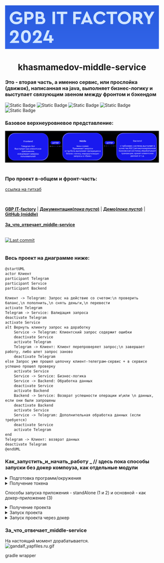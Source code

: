 ![img.png](images/img.png)

<h1 align="center"> khasmamedov-middle-service </h1>

### Это - вторая часть, а именно сервис, или прослойка (движок), написанная на java, выполняет бизнес-логику и выступает связующим звеном между фронтом и бэкендом

![Static Badge](https://img.shields.io/badge/Java%20ver.=17-green)
![Static Badge](https://img.shields.io/badge/Spring-blue)
![Static Badge](https://img.shields.io/badge/Spring%20Boot-darkgreen)
![Static Badge](https://img.shields.io/badge/Tests:Junit%20%2B%20Mockito-red)
![Static Badge](https://img.shields.io/badge/Git-green)

### Базовое верхнеуровневое представление:
![Overall.png](images/Overall.png)
<br/><br/>

### Про проект в-общем и фронт-часть:
[ссылка на гитхаб](https://github.com/gpb-it-factory/khasmamedov-telergam-bot/blob/trunk/README.md)  

  <br/><br/>
  <b><a href="https://gpb.fut.ru/itfactory/backend?utm_source=gpb&utm_medium=expert&utm_campaign=recommend&utm_content=all">GBP IT-factory</a></b> | <b><a href="">Документация(_пока пуста_)</a></b> | <b><a href="">Демо(_пока пуста_)</a></b> | <b><a href="https://github.com/gpb-it-factory/khasmamedov-middle-service">GitHub (middle)</a></b> <br>  
  <b><a href="#За_что_отвечает_middle-service">За_что_отвечает_middle-service</a></b> <br>
  <br/><br/>
  <a target="_blank" href="https://github.com/gpb-it-factory/khasmamedov-telergam-bot"><img src="https://img.shields.io/github/last-commit/gpb-it-factory/khasmamedov-telergam-bot?logo=github&color=609966&logoColor=fff" alt="Last commit"/></a>
  <br/><br/>

### Весь проект на диаграмме ниже: 
```plantuml
@startUML
actor Клиент
participant Telegram
participant Service
participant Backend

Клиент -> Telegram: Запрос на действие со счетом:\n проверить баланс,\n пополнить,\n снять деньги,\n перевести
activate Telegram
Telegram -> Service: Валидация запроса
deactivate Telegram
activate Service
alt Вернуть клиенту запрос на доработку 
    Service -> Telegram: Клиентский запрос содержит ошибки
    deactivate Service
    activate Telegram
    Telegram -> Клиент: Клиент перепроверяет запрос;\n завершает работу, либо шлет запрос заново
    deactivate Telegram
else Запрос уже прошел цепочку клиент-телеграм-сервис + в сервисе успешно прошел проверку
    activate Service
    Service -> Service: Бизнес-логика
    Service -> Backend: Обработка данных
    deactivate Service
    activate Backend 
    Backend -> Service: Возврат успешности операции и\или \n данных, если они были запрошены
    deactivate Backend 
    activate Service
    Service -> Telegram: Дополнительная обработка данных (если требуется)
    deactivate Service
    activate Telegram
end    
Telegram -> Клиент: возврат данных
deactivate Telegram
@endUML
```

### Как_запустить_и_начать_работу _ // здесь пока способы запуски без докер компоуза, как отдельные модули

<details>
  <summary>Подготовка программ/окружения</summary>

Для локальной установки приложения вам понадобятся [Git](https://git-scm.com/), [Java 21](https://axiomjdk.ru/pages/downloads/), [Gradle](https://gradle.org/), [IDEA](https://www.jetbrains.com/idea/download/)
</details>

<details>
  <summary>Получение токена</summary>

Вам нужен токен (действует как пароль), если его еще нет:    
см. [документацию](https://core.telegram.org/bots/tutorial#obtain-your-bot-token)

</details>

Способы запуска приложения - standAlone (1 и 2) и основной - как докер-приложение (3)

<details>
  <summary>Получение проекта</summary>

* Скачать проект с репозитория выше целиком [перейдя по ссылке на гитхаб](https://github.com/gpb-it-factory/khasmamedov-middle-service)    
  ````code -> download zip````    
  Распаковать архив, добавить в среду разработки как новый проект
* Либо, склонировать его      
  ````git@github.com:gpb-it-factory/khasmamedov-middle-service.git````  
  <span title="_в обоих случаях среда разработки сама подтянет gradle и зависимости_">примечание про зависимости</span>

</details>

<details>
  <summary>Запуск проекта</summary>

* Собрать проект в готовый к исполнению файл   
  ````gradle build````  (если есть установленный грэдл)
    + ИЛИ же ````.\gradlew build````  (если Windows и грэдла нет)
    + ИЛИ же ````chmod +x gradlew```` ````./gradlew build```` (если Linux и грэдла нет)
* Запустить его:  
  ````java -jar ./build/libs/khasmamedov-middle-service-0.0.1-SNAPSHOT.jar````  
  <span title="_, где после команды -jar идет путь (полный или относительный) до сборки; обычно это build/libs/_">примечание про пути</span>
* ИЛИ же - запуск проекта "под ключ":  
  ````.\gradlew.bat bootRun```` (Windows)  
  ````./gradlew.bat bootRun```` (Linux)  
  <span title="_ctrl+c, чтобы выйти из приложения в общем виде_  
  в последнем случае (Б), на вопрос:  
  ````Завершить выполнение пакетного файла [Y(да)/N(нет)]?```` -> y  ">как выйти из приложения</span>

</details>

<details>
  <summary>Запуск проекта через докер</summary>

* Если у вас еще нет докера, нужно его скачать:  
  [ссылка на докер](https://docs.docker.com/get-docker/)
* Создать в докере image (посмотреть docker -> images в системе)  
  `docker build -t middle-service .`
  <span title="если вы видите ошибку типа `ERROR [build 5/5] RUN ./gradlew build --no-daemon --stacktrace --info`, вам нужно будет запустить `gradle wrapper`">возможная ошибка сборки</span>  
* Запустить приложение:
  + В фоновом режиме:  
    `docker run --name middle-service -d middle-service`  
    _чтобы выйти в этом случае - набрать в терминале: `docker stop telegram-bot`_
  + С отображением результатов работы программы, включая логи и возможные ошибки:
    `docker run --name middle-service -it middle-service`  
    <span title="_ctrl+c, чтобы выйти из приложения в данном случае_">выход из приложения</span>
    <span title="_Если вы видите ошибку типа `docker: Error response from daemon: Conflict. The container name "/имя контейнера" is already in use by container "длинное имя". You have to remove (or rename) that container to be able to reuse that name.`,  
    вам потребуется остановить это контейнер перед тем как запускать программу:  
    `docker stop 23a960d080bd5798917cb70c5a33992c3ae2a715a9cd0187822cab80f632973e`  
    `docker rm 23a960d080bd5798917cb70c5a33992c3ae2a715a9cd0187822cab80f632973e`_">примечание про ошибки контейнеров</span>

</details>

### За_что_отвечает_middle-service
На настоящий момент дорабатывается.  
![gandalf_yapfiles.ru.gif](images%2Fgandalf_yapfiles.ru.gif)

gradle wrapper
